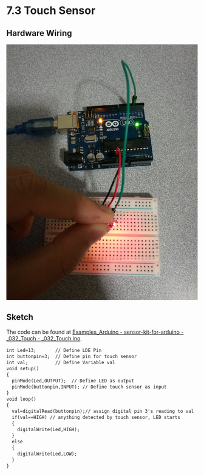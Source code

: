 # 7.3 Touch Sensor

## Hardware Wiring
![Image](../../Examples/sensor-kit-for-arduino/032_touch.jpg)

## Sketch
The code can be found at [Examples_Arduino - sensor-kit-for-arduino - _032_Touch - _032_Touch.ino](https://github.com/LongerVisionRobot/Examples_Arduino/blob/master/sensor-kit-for-arduino/_032_Touch/_032_Touch.ino).
```
int Led=13;       // Define LDE Pin
int buttonpin=3;  // Define pin for touch sensor
int val;          // Define Variable val
void setup()
{
  pinMode(Led,OUTPUT);  // Define LED as output
  pinMode(buttonpin,INPUT); // Define touch sensor as input
}
void loop()
{
  val=digitalRead(buttonpin);// assign digital pin 3's reading to val
  if(val==HIGH) // anything detected by touch sensor, LED starts
  {
    digitalWrite(Led,HIGH);
  }
  else
  {
    digitalWrite(Led,LOW);
  }
}
```
